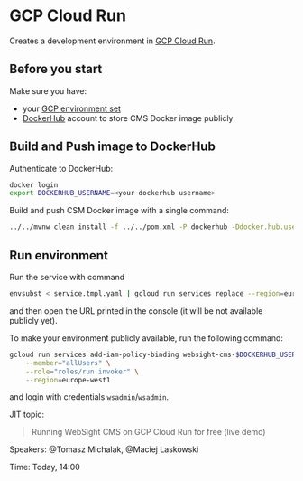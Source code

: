 # GCP Cloud Run
Creates a development environment in [GCP Cloud Run](https://cloud.google.com/run/docs).

## Before you start

Make sure you have:
- your [GCP environment set](https://cloud.google.com/run/docs/setup)
- [DockerHub](https://hub.docker.com/) account to store CMS Docker image publicly

## Build and Push image to DockerHub

Authenticate to DockerHub:
```bash
docker login
export DOCKERHUB_USERNAME=<your dockerhub username>
```

Build and push CSM Docker image with a single command:
```bash
../../mvnw clean install -f ../../pom.xml -P dockerhub -Ddocker.hub.username=$DOCKERHUB_USERNAME
```

## Run environment
Run the service with command
```bash
envsubst < service.tmpl.yaml | gcloud run services replace --region=europe-west1 -
```
and then open the URL printed in the console (it will be not available publicly yet).

To make your environment publicly available, run the following command:
```bash
gcloud run services add-iam-policy-binding websight-cms-$DOCKERHUB_USERNAME \
    --member="allUsers" \
    --role="roles/run.invoker" \
    --region=europe-west1
```

and login with credentials `wsadmin`/`wsadmin`.


JIT topic:
> Running WebSight CMS on GCP Cloud Run for free (live demo)

Speakers: 
@Tomasz Michalak, @Maciej Laskowski

Time: Today, 14:00
